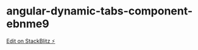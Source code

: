 # angular-dynamic-tabs-component-ebnme9

[Edit on StackBlitz ⚡️](https://stackblitz.com/edit/angular-dynamic-tabs-component-ebnme9)